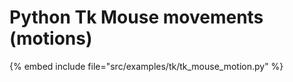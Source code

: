 # Python Tk Mouse movements (motions)

{% embed include file="src/examples/tk/tk_mouse_motion.py" %}


